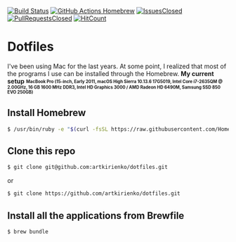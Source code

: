 [![Build Status](https://img.shields.io/travis/artkirienko/dotfiles/master.svg?style=flat-square&logo=travis-ci&logoColor=orange)](https://travis-ci.org/artkirienko/dotfiles)
[![GitHub Actions Homebrew](https://github.com/artkirienko/dotfiles/workflows/Homebrew/badge.svg)](https://github.com/artkirienko/dotfiles/actions)
[![IssuesClosed](https://img.shields.io/github/issues-closed/artkirienko/dotfiles.svg?style=flat-square)](https://github.com/artkirienko/dotfiles/issues)
[![PullRequestsClosed](https://img.shields.io/github/issues-pr-closed/artkirienko/dotfiles.svg?style=flat-square)](https://github.com/artkirienko/dotfiles/pulls)
[![HitCount](http://hits.dwyl.io/artkirienko/dotfiles.svg)](http://hits.dwyl.io/artkirienko/dotfiles)

# Dotfiles

I've been using Mac for the last years. At some point, I realized that most of the programs I use can be installed through the Homebrew. **My current setup** <sub><sup>**MacBook Pro (15-inch, Early 2011, macOS High Sierra 10.13.6 17G5019, Intel Core i7-2635QM @ 2.00GHz, 16 GB 1600 MHz DDR3, Intel HD Graphics 3000 / AMD Radeon HD 6490M, Samsung SSD 850 EVO 250GB)**</sub></sup>

## Install Homebrew

```bash
$ /usr/bin/ruby -e "$(curl -fsSL https://raw.githubusercontent.com/Homebrew/install/master/install)"
```

## Clone this repo

```bash
$ git clone git@github.com:artkirienko/dotfiles.git
```

or

```bash
$ git clone https://github.com/artkirienko/dotfiles.git
```

## Install all the applications from Brewfile

```bash
$ brew bundle
```
